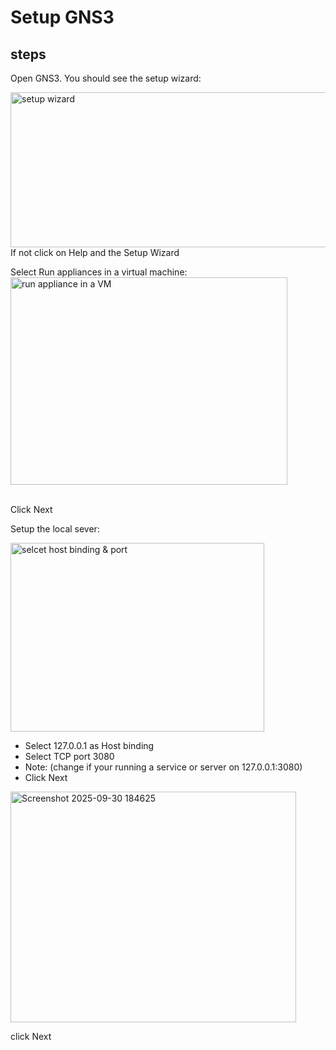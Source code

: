 # Setup GNS3 

## steps

Open GNS3. You should see the setup wizard: 
<br/>

<img width="507" height="248" alt="setup wizard" src="https://github.com/user-attachments/assets/ccd34ff6-64a4-429f-8b1a-358f450d5240" />
<br/>If not click on Help and the Setup Wizard

Select Run appliances in a virtual machine: <br/>
<img width="443" height="332" alt="run appliance in a VM" src="https://github.com/user-attachments/assets/a53929a9-bfd6-4853-8280-5c1ec380128e" />

<br/> Click Next <br/>

Setup the local sever:

<img width="406" height="302" alt="selcet host binding & port" src="https://github.com/user-attachments/assets/7d751dff-caa1-44cc-b210-067dd9f97ac1" />

- Select 127.0.0.1 as Host binding
- Select TCP port 3080
- Note: (change if your running a service or server on 127.0.0.1:3080)
- Click Next

<img width="457" height="369" alt="Screenshot 2025-09-30 184625" src="https://github.com/user-attachments/assets/15985080-931d-4911-9509-12cafd0eb744" />

click Next
